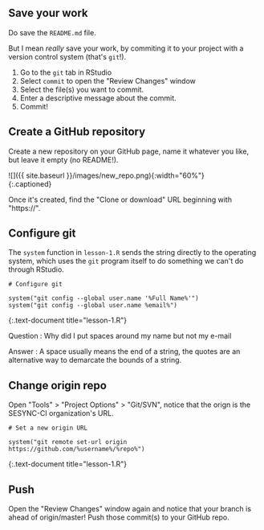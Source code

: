 ---
---

## Save your work

Do save the `README.md` file.

But I mean *really* save your work, by commiting it to your project with a version control system (that's `git`!).

1. Go to the `git` tab in RStudio
1. Select `commit` to open the "Review Changes" window
1. Select the file(s) you want to commit.
1. Enter a descriptive message about the commit.
1. Commit!

<!--split-->

## Create a GitHub repository

Create a new repository on your GitHub page, name it whatever you like, but leave it empty (no README!).

![]({{ site.baseurl }}/images/new_repo.png){:width="60%"}  
{:.captioned}

Once it's created, find the "Clone or download" URL beginning with "https://".

<!--split-->

## Configure git

The `system` function in `lesson-1.R` sends the string directly to the operating system, which uses the `git` program itself to do something we can't do through RStudio. 

~~~
# Configure git

system("git config --global user.name '%Full Name%'")
system("git config --global user.name %email%")
~~~
{:.text-document title="lesson-1.R"}

Question
: Why did I put spaces around my name but not my e-mail

Answer
: A space usually means the end of a string, the quotes are an alternative way to demarcate the bounds of a string.

<!--split-->

## Change origin repo

Open "Tools" > "Project Options" > "Git/SVN", notice that the orign is the SESYNC-CI organization's URL.

~~~
# Set a new origin URL

system("git remote set-url origin https://github.com/%username%/%repo%")
~~~
{:.text-document title="lesson-1.R"}

<!--split-->

## Push

Open the "Review Changes" window again and notice that your branch is ahead of origin/master! Push those commit(s) to your GitHub repo.

